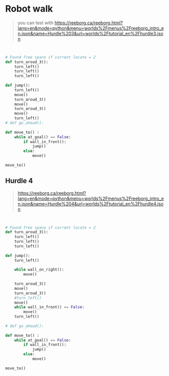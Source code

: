 # Robot walk

> you can test with https://reeborg.ca/reeborg.html?lang=en&mode=python&menu=worlds%2Fmenus%2Freeborg_intro_en.json&name=Hurdle%203&url=worlds%2Ftutorial_en%2Fhurdle3.json

```python

 
# Found free space if current locate = 2
def turn_aroud_3():
    turn_left()
    turn_left()
    turn_left()
    
def jump():
    turn_left()
    move()
    turn_aroud_3()
    move()
    turn_aroud_3()
    move()
    turn_left()
# def go_ahead():
    
def move_to() :
    while at_goal() == False:
        if wall_in_front():
            jump()
        else:
            move()
    
move_to()
```

## Hurdle 4
> https://reeborg.ca/reeborg.html?lang=en&mode=python&menu=worlds%2Fmenus%2Freeborg_intro_en.json&name=Hurdle%204&url=worlds%2Ftutorial_en%2Fhurdle4.json

```python

 
# Found free space if current locate = 2
def turn_aroud_3():
    turn_left()
    turn_left()
    turn_left()
    
def jump():
    turn_left()
    
    while wall_on_right():
        move()
    
    turn_aroud_3()
    move()
    turn_aroud_3()
    #turn_left()
    move()
    while wall_in_front() == False:
        move()
    turn_left()
    
# def go_ahead():
    
def move_to() :
    while at_goal() == False:
        if wall_in_front():
            jump()
        else:
            move()
    
move_to()
```
